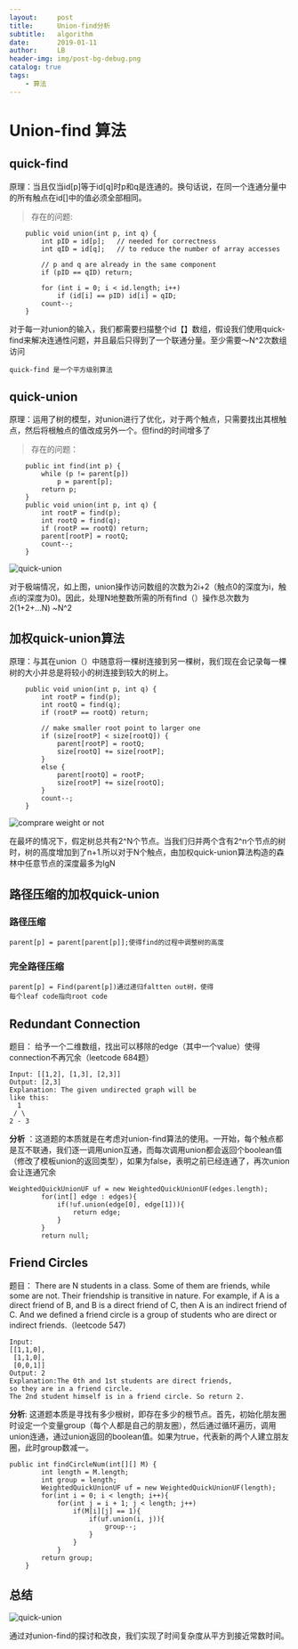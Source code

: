 ```yaml
---
layout:     post
title:      Union-find分析
subtitle:   algorithm
date:       2019-01-11
author:     LB
header-img: img/post-bg-debug.png
catalog: true
tags:
    - 算法
---
```

# Union-find 算法

## quick-find
原理：当且仅当id[p]等于id[q]时p和q是连通的。换句话说，在同一个连通分量中的所有触点在id[]中的值必须全部相同。

>存在的问题:

```
	public void union(int p, int q) {
        int pID = id[p];   // needed for correctness
        int qID = id[q];   // to reduce the number of array accesses

        // p and q are already in the same component
        if (pID == qID) return;

        for (int i = 0; i < id.length; i++)
            if (id[i] == pID) id[i] = qID;
        count--;
    }
```
对于每一对union的输入，我们都需要扫描整个id【】数组，假设我们使用quick-find来解决连通性问题，并且最后只得到了一个联通分量。至少需要～N^2次数组访问
	
    quick-find 是一个平方级别算法
## quick-union
原理：运用了树的模型，对union进行了优化，对于两个触点，只需要找出其根触点，然后将根触点的值改成另外一个。但find的时间增多了
> 存在的问题：

```
    public int find(int p) {
        while (p != parent[p])
            p = parent[p];
        return p;
    }
    public void union(int p, int q) {
        int rootP = find(p);
        int rootQ = find(q);
        if (rootP == rootQ) return;
        parent[rootP] = rootQ; 
        count--;
    }
```

![quick-union](https://raw.githubusercontent.com/Luobin25/algorithm/master/union-find/pic/quick-union%20bad%20situation.png?token=Af_Nlg-iqg9jVfxmXfUlJ7xPm3Y5VSx2ks5caro_wA%3D%3D)

对于极端情况，如上图，union操作访问数组的次数为2i+2（触点0的深度为i，触点i的深度为0)。因此，处理N地整数所需的所有find（）操作总次数为2(1+2+...N) ~N^2
## 加权quick-union算法
原理：与其在union（）中随意将一棵树连接到另一棵树，我们现在会记录每一棵树的大小并总是将较小的树连接到较大的树上。
```
    public void union(int p, int q) {
        int rootP = find(p);
        int rootQ = find(q);
        if (rootP == rootQ) return;

        // make smaller root point to larger one
        if (size[rootP] < size[rootQ]) {
            parent[rootP] = rootQ;
            size[rootQ] += size[rootP];
        }
        else {
            parent[rootQ] = rootP;
            size[rootP] += size[rootQ];
        }
        count--;
    }
```

![comprare weight or not](https://raw.githubusercontent.com/Luobin25/algorithm/master/union-find/pic/compre%20with%20quick%20union.png?token=Af_Nlg907RhZYUoP5u_ERukD4BbfX5Qrks5car1twA%3D%3D)

在最坏的情况下，假定树总共有2^N个节点。当我们归并两个含有2^n个节点的树时，树的高度增加到了n+1.所以对于N个触点，由加权quick-union算法构造的森林中任意节点的深度最多为lgN
## 路径压缩的加权quick-union
### 路径压缩
	parent[p] = parent[parent[p]];使得find的过程中调整树的高度
### 完全路径压缩
	parent[p] = Find(parent[p])通过递归faltten out树，使得
    每个leaf code指向root code
## Redundant Connection
题目：
给予一个二维数组，找出可以移除的edge（其中一个value）使得connection不再冗余（leetcode 684题）
```
Input: [[1,2], [1,3], [2,3]]
Output: [2,3]
Explanation: The given undirected graph will be 
like this:
  1
 / \
2 - 3
```
**分析**
：这道题的本质就是在考虑对union-find算法的使用。一开始，每个触点都是互不联通，我们逐一调用union互通，而每次调用union都会返回个boolean值（修改了模板union的返回类型），如果为false，表明之前已经连通了，再次union会让连通冗余
```
WeightedQuickUnionUF uf = new WeightedQuickUnionUF(edges.length);
        for(int[] edge : edges){
            if(!uf.union(edge[0], edge[1])){
                return edge;
            }
        }
        return null;
```
## Friend Circles
题目：
There are N students in a class. Some of them are friends, while some are not. Their friendship is transitive in nature. For example, if A is a direct friend of B, and B is a direct friend of C, then A is an indirect friend of C. And we defined a friend circle is a group of students who are direct or indirect friends.（leetcode 547)
```
Input: 
[[1,1,0],
 [1,1,0],
 [0,0,1]]
Output: 2
Explanation:The 0th and 1st students are direct friends, 
so they are in a friend circle. 
The 2nd student himself is in a friend circle. So return 2.
```
**分析**:
这道题本质是寻找有多少根树，即存在多少的根节点。首先，初始化朋友圈时设定一个变量group（每个人都是自己的朋友圈），然后通过循环遍历，调用union连通，通过union返回的boolean值。如果为true，代表新的两个人建立朋友圈，此时group数减一。
```
public int findCircleNum(int[][] M) {
        int length = M.length;
        int group = length;
        WeightedQuickUnionUF uf = new WeightedQuickUnionUF(length);
        for(int i = 0; i < length; i++){
            for(int j = i + 1; j < length; j++)
                if(M[i][j] == 1){
                    if(uf.union(i, j)){
                        group--;
                    }
                }
            }
        return group;    
    }
```
## 总结
![quick-union](https://raw.githubusercontent.com/Luobin25/algorithm/master/union-find/pic/all%20of%20union-find.png?token=Af_NluMTNkuflG9Ir72h62a7pdS9gEoFks5car2fwA%3D%3D)

通过对union-find的探讨和改良，我们实现了时间复杂度从平方到接近常数时间。

    

